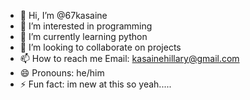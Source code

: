 - 👋 Hi, I’m @67kasaine
- 👀 I’m interested in programming
- 🌱 I’m currently learning python
- 💞️ I’m looking to collaborate on projects
- 📫 How to reach me Email: kasainehillary@gmail.com
- 😄 Pronouns: he/him
- ⚡ Fun fact: im new at this so yeah.....

<!---
67kasaine/67kasaine is a ✨ special ✨ repository because its `README.md` (this file) appears on your GitHub profile.
You can click the Preview link to take a look at your changes.
--->
